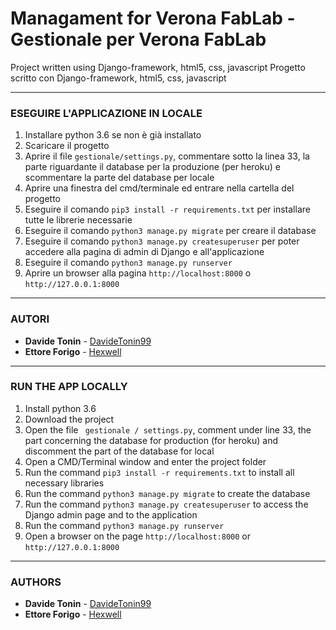 # Managament for Verona FabLab - Gestionale per Verona FabLab

Project written using Django-framework, html5, css, javascript
Progetto scritto con Django-framework, html5, css, javascript

---

### ESEGUIRE L'APPLICAZIONE IN LOCALE
1. Installare python 3.6 se non è già installato
2. Scaricare il progetto
3. Aprire il file ``gestionale/settings.py``, commentare sotto la linea 33, la parte riguardante il database per la produzione (per heroku) e scommentare la parte del database per locale
4. Aprire una finestra del cmd/terminale ed entrare nella cartella del progetto
5. Eseguire il comando ``pip3 install -r requirements.txt`` per installare tutte le librerie necessarie
6. Eseguire il comando ``python3 manage.py migrate`` per creare il database
7. Eseguire il comando ``python3 manage.py createsuperuser`` per poter accedere alla pagina di admin di Django e all'applicazione
8. Eseguire il comando ``python3 manage.py runserver``
9. Aprire un browser alla pagina ``http://localhost:8000`` o ``http://127.0.0.1:8000``

---

### AUTORI

- **Davide Tonin** - [DavideTonin99](https://github.com/DavideTonin99)
- **Ettore Forigo** - [Hexwell](https://github.com/Hexwell)

---

### RUN THE APP LOCALLY
1. Install python 3.6
2. Download the project
3. Open the file `` gestionale / settings.py``, comment under line 33, the part concerning the database for production (for heroku) and discomment the part of the database for local
4. Open a CMD/Terminal window and enter the project folder
5. Run the command ``pip3 install -r requirements.txt`` to install all necessary libraries
6. Run the command ``python3 manage.py migrate`` to create the database
7. Run the command ``python3 manage.py createsuperuser`` to access the Django admin page and to the application
8. Run the command ``python3 manage.py runserver``
9. Open a browser on the page ``http://localhost:8000`` or ``http://127.0.0.1:8000``

---

### AUTHORS

- **Davide Tonin** - [DavideTonin99](https://github.com/DavideTonin99)
- **Ettore Forigo** - [Hexwell](https://github.com/Hexwell)
